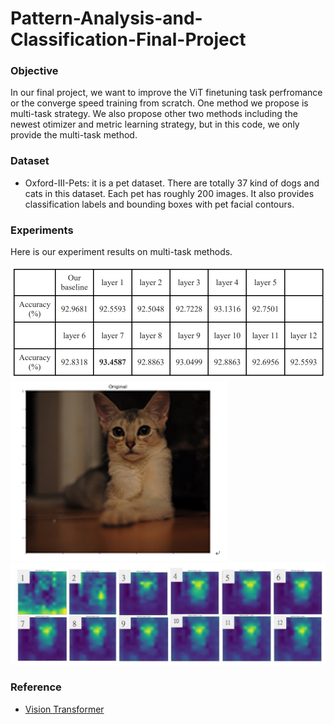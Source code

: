 # Pattern-Analysis-and-Classification-Final-Project
### Objective
In our final project, we want to improve the ViT finetuning task perfromance or the converge speed training from scratch. One method we propose is multi-task strategy. We also propose other two methods including the newest otimizer and metric learning strategy, but in this code, we only provide the multi-task method.

### Dataset
- Oxford-III-Pets: it is a pet dataset. There are totally 37 kind of dogs and cats in this dataset. Each pet has roughly 200 images. It also provides classification labels and bounding boxes with pet facial contours. 

### Experiments
Here is our experiment results on multi-task methods.

![image](https://github.com/wayne1116/Pattern-Analysis-and-Classification-Final-Project/blob/main/result.PNG)
![image](https://github.com/wayne1116/Pattern-Analysis-and-Classification-Final-Project/blob/main/origin.PNG)
![image](https://github.com/wayne1116/Pattern-Analysis-and-Classification-Final-Project/blob/main/visualization.PNG)



### Reference
- [Vision Transformer](https://github.com/jeonsworld/ViT-pytorch)
